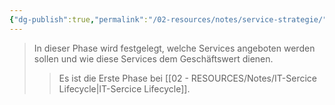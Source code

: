 ```yaml
---
{"dg-publish":true,"permalink":"/02-resources/notes/service-strategie/","tags":["GFN/LF06"],"noteIcon":"","updated":"2025-08-26T16:35:07.502+02:00"}
---
```


>In dieser Phase wird festgelegt, welche Services angeboten werden sollen und wie diese Services dem Geschäftswert dienen.
>> Es ist die Erste Phase bei [[02 - RESOURCES/Notes/IT-Sercice Lifecycle\|IT-Sercice Lifecycle]].